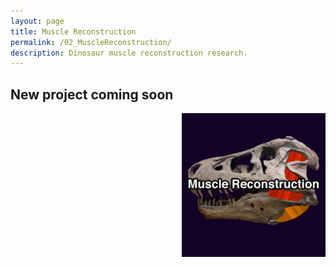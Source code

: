 ```yaml
---
layout: page
title: Muscle Reconstruction
permalink: /02_MuscleReconstruction/
description: Dinosaur muscle reconstruction research.
---
```


## New project coming soon

<img align=right src="/assets/gallery/02_MuscleReconstruction.png" alt="Muscle reconstruction" width=230px>
